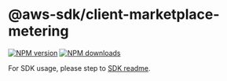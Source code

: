 # @aws-sdk/client-marketplace-metering

[![NPM version](https://img.shields.io/npm/v/@aws-sdk/client-marketplace-metering/rc.svg)](https://www.npmjs.com/package/@aws-sdk/client-marketplace-metering)
[![NPM downloads](https://img.shields.io/npm/dm/@aws-sdk/client-marketplace-metering.svg)](https://www.npmjs.com/package/@aws-sdk/client-marketplace-metering)

For SDK usage, please step to [SDK readme](https://github.com/aws/aws-sdk-js-v3).
